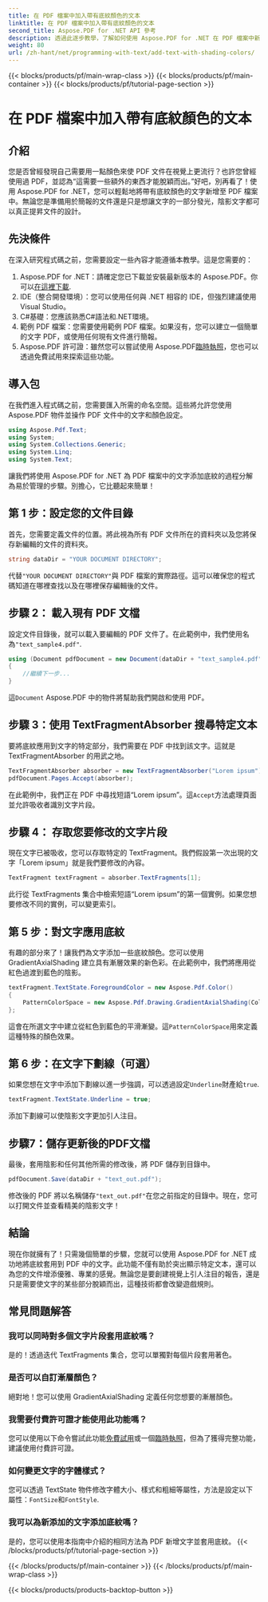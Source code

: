 ```yaml
---
title: 在 PDF 檔案中加入帶有底紋顏色的文本
linktitle: 在 PDF 檔案中加入帶有底紋顏色的文本
second_title: Aspose.PDF for .NET API 參考
description: 透過此逐步教學，了解如何使用 Aspose.PDF for .NET 在 PDF 檔案中新增文字底紋。使用彩色漸層自訂您的文件。
weight: 80
url: /zh-hant/net/programming-with-text/add-text-with-shading-colors/
---
```


{{< blocks/products/pf/main-wrap-class >}}
{{< blocks/products/pf/main-container >}}
{{< blocks/products/pf/tutorial-page-section >}}

# 在 PDF 檔案中加入帶有底紋顏色的文本

## 介紹

您是否曾經發現自己需要用一點顏色來使 PDF 文件在視覺上更流行？也許您曾經使用過 PDF，並認為“這需要一些額外的東西才能脫穎而出。”好吧，別再看了！使用 Aspose.PDF for .NET，您可以輕鬆地將帶有底紋顏色的文字新增至 PDF 檔案中。無論您是準備用於簡報的文件還是只是想讓文字的一部分發光，陰影文字都可以真正提昇文件的設計。

## 先決條件

在深入研究程式碼之前，您需要設定一些內容才能遵循本教學。這是您需要的：

1.  Aspose.PDF for .NET：請確定您已下載並安裝最新版本的 Aspose.PDF。你可以[在這裡下載](https://releases.aspose.com/pdf/net/).
2. IDE（整合開發環境）：您可以使用任何與 .NET 相容的 IDE，但強烈建議使用 Visual Studio。
3. C#基礎：您應該熟悉C#語法和.NET環境。
4. 範例 PDF 檔案：您需要使用範例 PDF 檔案。如果沒有，您可以建立一個簡單的文字 PDF，或使用任何現有文件進行簡報。
5.  Aspose.PDF 許可證：雖然您可以嘗試使用 Aspose.PDF[臨時執照](https://purchase.aspose.com/temporary-license/)，您也可以透過免費試用來探索這些功能。

## 導入包

在我們進入程式碼之前，您需要匯入所需的命名空間。這些將允許您使用 Aspose.PDF 物件並操作 PDF 文件中的文字和顏色設定。

```csharp
using Aspose.Pdf.Text;
using System;
using System.Collections.Generic;
using System.Linq;
using System.Text;
```

讓我們將使用 Aspose.PDF for .NET 為 PDF 檔案中的文字添加底紋的過程分解為易於管理的步驟。別擔心，它比聽起來簡單！

## 第 1 步：設定您的文件目錄

首先，您需要定義文件的位置。將此視為所有 PDF 文件所在的資料夾以及您將保存新編輯的文件的資料夾。

```csharp
string dataDir = "YOUR DOCUMENT DIRECTORY";
```

代替`"YOUR DOCUMENT DIRECTORY"`與 PDF 檔案的實際路徑。這可以確保您的程式碼知道在哪裡查找以及在哪裡保存編輯後的文件。

## 步驟 2： 載入現有 PDF 文檔

設定文件目錄後，就可以載入要編輯的 PDF 文件了。在此範例中，我們使用名為`"text_sample4.pdf"`.

```csharp
using (Document pdfDocument = new Document(dataDir + "text_sample4.pdf"))
{
    //繼續下一步...
}
```

這`Document` Aspose.PDF 中的物件將幫助我們開啟和使用 PDF。

## 步驟 3：使用 TextFragmentAbsorber 搜尋特定文本

要將底紋應用到文字的特定部分，我們需要在 PDF 中找到該文字。這就是 TextFragmentAbsorber 的用武之地。

```csharp
TextFragmentAbsorber absorber = new TextFragmentAbsorber("Lorem ipsum");
pdfDocument.Pages.Accept(absorber);
```

在此範例中，我們正在 PDF 中尋找短語“Lorem ipsum”。這`Accept`方法處理頁面並允許吸收者識別文字片段。

## 步驟 4： 存取您要修改的文字片段

現在文字已被吸收，您可以存取特定的 TextFragment。我們假設第一次出現的文字「Lorem ipsum」就是我們要修改的內容。

```csharp
TextFragment textFragment = absorber.TextFragments[1];
```

此行從 TextFragments 集合中檢索短語“Lorem ipsum”的第一個實例。如果您想要修改不同的實例，可以變更索引。

## 第 5 步：對文字應用底紋

有趣的部分來了！讓我們為文字添加一些底紋顏色。您可以使用 GradientAxialShading 建立具有漸層效果的新色彩。在此範例中，我們將應用從紅色過渡到藍色的陰影。

```csharp
textFragment.TextState.ForegroundColor = new Aspose.Pdf.Color()
{
    PatternColorSpace = new Aspose.Pdf.Drawing.GradientAxialShading(Color.Red, Color.Blue)
};
```

這會在所選文字中建立從紅色到藍色的平滑漸變。這`PatternColorSpace`用來定義這種特殊的顏色效果。

## 第 6 步：在文字下劃線（可選）

如果您想在文字中添加下劃線以進一步強調，可以透過設定`Underline`財產給`true`.

```csharp
textFragment.TextState.Underline = true;
```

添加下劃線可以使陰影文字更加引人注目。

## 步驟7：儲存更新後的PDF文檔

最後，套用陰影和任何其他所需的修改後，將 PDF 儲存到目錄中。

```csharp
pdfDocument.Save(dataDir + "text_out.pdf");
```

修改後的 PDF 將以名稱儲存`"text_out.pdf"`在您之前指定的目錄中。現在，您可以打開文件並查看精美的陰影文字！

## 結論

現在你就擁有了！只需幾個簡單的步驟，您就可以使用 Aspose.PDF for .NET 成功地將底紋套用到 PDF 中的文字。此功能不僅有助於突出顯示特定文本，還可以為您的文件增添優雅、專業的感覺。無論您是要創建視覺上引人注目的報告，還是只是需要使文字的某些部分脫穎而出，這種技術都會改變遊戲規則。


## 常見問題解答

### 我可以同時對多個文字片段套用底紋嗎？
是的！透過迭代 TextFragments 集合，您可以單獨對每個片段套用著色。

### 是否可以自訂漸層顏色？
絕對地！您可以使用 GradientAxialShading 定義任何您想要的漸層顏色。

### 我需要付費許可證才能使用此功能嗎？
您可以使用以下命令嘗試此功能[免費試用](https://releases.aspose.com/)或一個[臨時執照](https://purchase.aspose.com/temporary-license/)，但為了獲得完整功能，建議使用付費許可證。

### 如何變更文字的字體樣式？
您可以透過 TextState 物件修改字體大小、樣式和粗細等屬性，方法是設定以下屬性：`FontSize`和`FontStyle`.

### 我可以為新添加的文字添加底紋嗎？
是的，您可以使用本指南中介紹的相同方法為 PDF 新增文字並套用底紋。
{{< /blocks/products/pf/tutorial-page-section >}}

{{< /blocks/products/pf/main-container >}}
{{< /blocks/products/pf/main-wrap-class >}}

{{< blocks/products/products-backtop-button >}}
